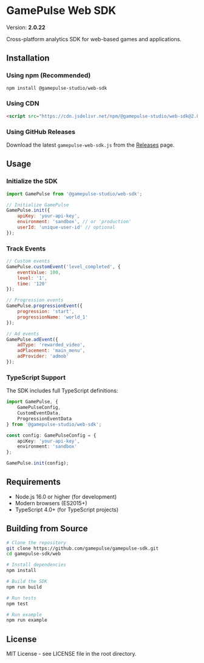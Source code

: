 # GamePulse Web SDK

Version: **2.0.22**

Cross-platform analytics SDK for web-based games and applications.

## Installation

### Using npm (Recommended)

```bash
npm install @gamepulse-studio/web-sdk
```

### Using CDN

```html
<script src="https://cdn.jsdelivr.net/npm/@gamepulse-studio/web-sdk@2.0.22/dist/gamepulse.min.js"></script>
```

### Using GitHub Releases

Download the latest `gamepulse-web-sdk.js` from the [Releases](https://github.com/gamepulse/gamepulse-sdk/releases) page.

## Usage

### Initialize the SDK

```javascript
import GamePulse from '@gamepulse-studio/web-sdk';

// Initialize GamePulse
GamePulse.init({
    apiKey: 'your-api-key',
    environment: 'sandbox', // or 'production'
    userId: 'unique-user-id' // optional
});
```

### Track Events

```javascript
// Custom events
GamePulse.customEvent('level_completed', {
    eventValue: 100,
    level: '1',
    time: '120'
});

// Progression events
GamePulse.progressionEvent({
    progression: 'start',
    progressionName: 'world_1'
});

// Ad events
GamePulse.adEvent({
    adType: 'rewarded_video',
    adPlacement: 'main_menu',
    adProvider: 'admob'
});
```

### TypeScript Support

The SDK includes full TypeScript definitions:

```typescript
import GamePulse, { 
    GamePulseConfig, 
    CustomEventData, 
    ProgressionEventData 
} from '@gamepulse-studio/web-sdk';

const config: GamePulseConfig = {
    apiKey: 'your-api-key',
    environment: 'sandbox'
};

GamePulse.init(config);
```

## Requirements

- Node.js 16.0 or higher (for development)
- Modern browsers (ES2015+)
- TypeScript 4.0+ (for TypeScript projects)

## Building from Source

```bash
# Clone the repository
git clone https://github.com/gamepulse/gamepulse-sdk.git
cd gamepulse-sdk/web

# Install dependencies
npm install

# Build the SDK
npm run build

# Run tests
npm test

# Run example
npm run example
```

## License

MIT License - see LICENSE file in the root directory.